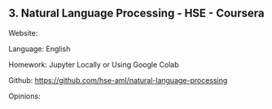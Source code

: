 ## 3. Natural Language Processing - HSE - Coursera
Website: 

Language: English

Homework: Jupyter Locally or Using Google Colab

Github: https://github.com/hse-aml/natural-language-processing

Opinions: 